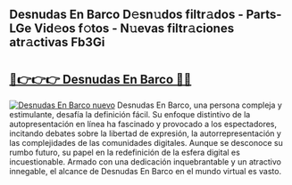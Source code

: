 ## Desnudas En Barco D𝚎sn𝚞dos filtr𝚊dos - Parts-LGe Vid𝚎os f𝚘tos - N𝚞evas filtr𝚊ciones atr𝚊ctivas Fb3Gi

# <h2><a href="http://mb7vxb.tromn.icu/?c=Desnudas+En+Barco">🔗👉👉👉 Desnudas En Barco 🔗🔗</a></h2>

[![Desnudas En Barco nuevo](https://i.imgur.com/pEAQMta.gif)](http://mb7vxb.tromn.icu/?c=Desnudas+En+Barco)
Desnudas En Barco, una persona compleja y estimulante, desafía la definición fácil. Su enfoque distintivo de la autopresentación en línea ha fascinado y provocado a los espectadores, incitando debates sobre la libertad de expresión, la autorrepresentación y las complejidades de las comunidades digitales. Aunque se desconoce su rumbo futuro, su papel en la redefinición de la esfera digital es incuestionable. Armado con una dedicación inquebrantable y un atractivo innegable, el alcance de Desnudas En Barco en el mundo virtual es vasto.
